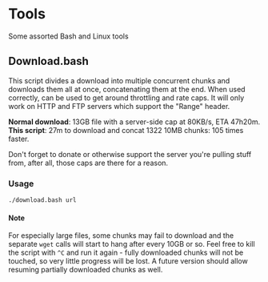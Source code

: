 # Tools
Some assorted Bash and Linux tools


## Download.bash
This script divides a download into multiple concurrent chunks and downloads
them all at once, concatenating them at the end. When used correctly, can be
used to get around throttling and rate caps. It will only work on HTTP and FTP
servers which support the "Range" header.

**Normal download**:    13GB file with a server-side cap at 80KB/s, ETA 47h20m.  
**This script**:        27m to download and concat 1322 10MB chunks: 105 times faster.

Don't forget to donate or otherwise support the server you're pulling stuff
from, after all, those caps are there for a reason.

### Usage
    ./download.bash url

#### Note
For especially large files, some chunks may fail to download and the separate
`wget` calls will start to hang after every 10GB or so. Feel free to kill the
script with `^C` and run it again - fully downloaded chunks will not be touched,
so very little progress will be lost. A future version should allow resuming
partially downloaded chunks as well.
